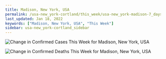 ```yaml
---
title: Madison, New York, USA
permalink: /usa-new_york-cortland/this_week/usa-new_york-madison-7_days.html
last_updated: Jan 18, 2022
keywords: ["Madison, New York, USA", "This Week"]
sidebar: usa-new_york-cortland_sidebar
---
```


![Change in Confirmed Cases This Week for Madison, New York, USA](/covid_tracker/images/graphs/usa-new_york-madison-delta_confirmed-7_days_graph.png)

![Change in Confirmed Deaths This Week for Madison, New York, USA](/covid_tracker/images/graphs/usa-new_york-madison-delta_deaths-7_days_graph.png)

